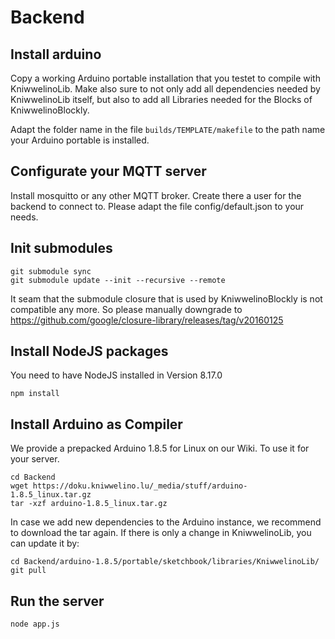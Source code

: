 # Backend

## Install arduino
Copy a working Arduino portable installation that you testet to compile with KniwwelinoLib. Make also sure to not only add all dependencies needed by KniwwelinoLib itself, but also to add all Libraries needed for the Blocks of KniwwelinoBlockly.

Adapt the folder name in the file ```builds/TEMPLATE/makefile``` to the path name your Arduino portable is installed.

## Configurate your MQTT server
Install mosquitto or any other MQTT broker. Create there a user for the backend to connect to.
Please adapt the file config/default.json to your needs.

## Init submodules
```
git submodule sync
git submodule update --init --recursive --remote
```
It seam that the submodule closure that is used by KniwwelinoBlockly is not compatible any more. So please manually downgrade to https://github.com/google/closure-library/releases/tag/v20160125

## Install NodeJS packages
You need to have NodeJS installed in Version 8.17.0

```
npm install
```

## Install Arduino as Compiler

We provide a prepacked Arduino 1.8.5 for Linux on our Wiki. To use it for your server.

```
cd Backend
wget https://doku.kniwwelino.lu/_media/stuff/arduino-1.8.5_linux.tar.gz
tar -xzf arduino-1.8.5_linux.tar.gz
```

In case we add new dependencies to the Arduino instance, we recommend to download the tar again. If there is only a change in KniwwelinoLib, you can update it by:
```
cd Backend/arduino-1.8.5/portable/sketchbook/libraries/KniwwelinoLib/
git pull

```

## Run the server
```
node app.js
```
